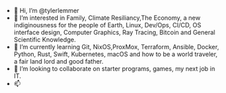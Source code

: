 - 👋 Hi, I’m @tylerlemmer
- 👀 I’m interested in Family, Climate Resiliancy,The Economy, a new indiginousness for the people of Earth, Linux, Dev/Ops, CI/CD, OS interface design, 
Computer Graphics, Ray Tracing, Bitcoin and General Scientific Knowledge.
- 🌱 I’m currently learning Git, NixOS,ProxMox, Terraform, Ansible, Docker, Python, Rust, Swift, Kubernetes, macOS and how to be a world traveler, a fair land lord and good father.
- 💞️ I’m looking to collaborate on starter programs, games, my next job in IT.
- 📫 

<!---
tylerlemmer/tylerlemmer is a ✨ special ✨ repository because its `README.md` (this file) appears on your GitHub profile.
You can click the Preview link to take a look at your changes.
--->
